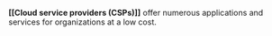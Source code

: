 **[[Cloud service providers (CSPs)]]** offer numerous applications and services for organizations at a low cost. 